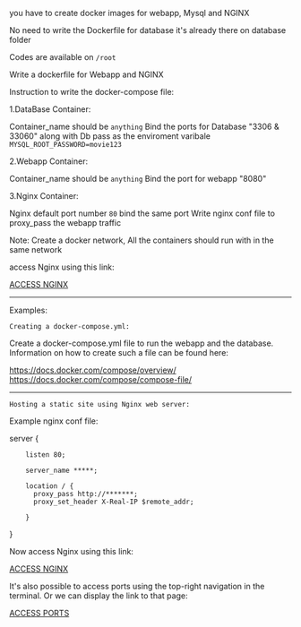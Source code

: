 you have to create docker images for webapp, Mysql and NGINX

No need to write the Dockerfile for database it's already there on database folder

Codes are available on `/root`

Write  a dockerfile for Webapp and NGINX

Instruction to write the docker-compose file:

1.DataBase Container:

Container_name should be `anything`
Bind the ports for Database "3306 & 33060"
along with Db pass as the enviroment varibale
`MYSQL_ROOT_PASSWORD=movie123`


2.Webapp Container:

Container_name should be  `anything`
Bind the port for webapp "8080"


3.Nginx Container:

Nginx default port number `80` bind the same port
Write nginx conf file to proxy_pass the webapp traffic

Note: Create a docker network, All the containers should run with in the same network

access Nginx using this link:

[ACCESS NGINX]({{TRAFFIC_HOST1_80}})

-------------------------------------------
Examples:

`Creating a docker-compose.yml:`

Create a docker-compose.yml file to run the webapp and the database. Information on how to create such a file can be found here:

https://docs.docker.com/compose/overview/
https://docs.docker.com/compose/compose-file/

-----------------------------------------------------------

`Hosting a static site using Nginx web server:`

Example nginx conf file:

server {

        listen 80;

        server_name *****;

        location / {
          proxy_pass http://*******;
          proxy_set_header X-Real-IP $remote_addr;

        }

}


Now access Nginx using this link:

[ACCESS NGINX]({{TRAFFIC_HOST1_80}})

It's also possible to access ports using the top-right navigation in the terminal.
Or we can display the link to that page:

[ACCESS PORTS]({{TRAFFIC_SELECTOR}})
